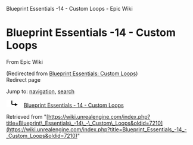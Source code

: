 Blueprint Essentials -14 - Custom Loops - Epic Wiki              

Blueprint Essentials -14 - Custom Loops
=======================================

From Epic Wiki

(Redirected from [Blueprint Essentials: Custom Loops](/index.php?title=Blueprint_Essentials:_Custom_Loops&redirect=no "Blueprint Essentials: Custom Loops"))  
Redirect page

Jump to: [navigation](#mw-navigation), [search](#p-search)

![#REDIRECT](/skins/common/images/redirectltr.png)[Blueprint Essentials - 14 - Custom Loops](/Blueprint_Essentials_-_14_-_Custom_Loops "Blueprint Essentials - 14 - Custom Loops")

Retrieved from "[https://wiki.unrealengine.com/index.php?title=Blueprint\_Essentials\_-14\_-\_Custom\_Loops&oldid=7210](https://wiki.unrealengine.com/index.php?title=Blueprint_Essentials_-14_-_Custom_Loops&oldid=7210)"